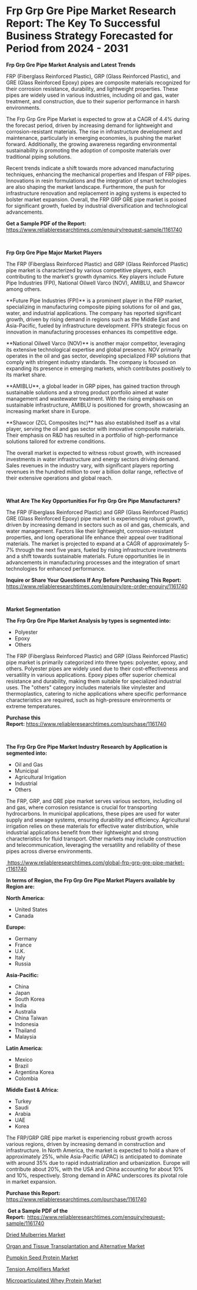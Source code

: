 <p><h1>Frp Grp Gre Pipe Market Research Report: The Key To Successful Business Strategy Forecasted for Period from 2024 - 2031</h1></p><p><strong>Frp Grp Gre Pipe Market Analysis and Latest Trends</strong></p>
<p><p>FRP (Fiberglass Reinforced Plastic), GRP (Glass Reinforced Plastic), and GRE (Glass Reinforced Epoxy) pipes are composite materials recognized for their corrosion resistance, durability, and lightweight properties. These pipes are widely used in various industries, including oil and gas, water treatment, and construction, due to their superior performance in harsh environments.</p><p>The Frp Grp Gre Pipe Market is expected to grow at a CAGR of 4.4% during the forecast period, driven by increasing demand for lightweight and corrosion-resistant materials. The rise in infrastructure development and maintenance, particularly in emerging economies, is pushing the market forward. Additionally, the growing awareness regarding environmental sustainability is promoting the adoption of composite materials over traditional piping solutions.</p><p>Recent trends indicate a shift towards more advanced manufacturing techniques, enhancing the mechanical properties and lifespan of FRP pipes. Innovations in resin formulations and the integration of smart technologies are also shaping the market landscape. Furthermore, the push for infrastructure renovation and replacement in aging systems is expected to bolster market expansion. Overall, the FRP GRP GRE pipe market is poised for significant growth, fueled by industrial diversification and technological advancements.</p></p>
<p><strong>Get a Sample PDF of the Report:&nbsp;</strong> <a href="https://www.reliableresearchtimes.com/enquiry/request-sample/1161740?utm_campaign=1347&utm_medium=2&utm_source=Github&utm_content=ia&utm_term=29092024&utm_id=frp-grp-gre-pipe">https://www.reliableresearchtimes.com/enquiry/request-sample/1161740</a></p>
<p>&nbsp;</p>
<p><strong>Frp Grp Gre Pipe Major Market Players</strong></p>
<p><p>The FRP (Fiberglass Reinforced Plastic) and GRP (Glass Reinforced Plastic) pipe market is characterized by various competitive players, each contributing to the market's growth dynamics. Key players include Future Pipe Industries (FPI), National Oilwell Varco (NOV), AMIBLU, and Shawcor among others.</p><p>**Future Pipe Industries (FPI)** is a prominent player in the FRP market, specializing in manufacturing composite piping solutions for oil and gas, water, and industrial applications. The company has reported significant growth, driven by rising demand in regions such as the Middle East and Asia-Pacific, fueled by infrastructure development. FPI’s strategic focus on innovation in manufacturing processes enhances its competitive edge.</p><p>**National Oilwell Varco (NOV)** is another major competitor, leveraging its extensive technological expertise and global presence. NOV primarily operates in the oil and gas sector, developing specialized FRP solutions that comply with stringent industry standards. The company is focused on expanding its presence in emerging markets, which contributes positively to its market share.</p><p>**AMIBLU**, a global leader in GRP pipes, has gained traction through sustainable solutions and a strong product portfolio aimed at water management and wastewater treatment. With the rising emphasis on sustainable infrastructure, AMIBLU is positioned for growth, showcasing an increasing market share in Europe.</p><p>**Shawcor (ZCL Composites Inc)** has also established itself as a vital player, serving the oil and gas sector with innovative composite materials. Their emphasis on R&D has resulted in a portfolio of high-performance solutions tailored for extreme conditions.</p><p>The overall market is expected to witness robust growth, with increased investments in water infrastructure and energy sectors driving demand. Sales revenues in the industry vary, with significant players reporting revenues in the hundred million to over a billion dollar range, reflective of their extensive operations and global reach.</p></p>
<p>&nbsp;</p>
<p><strong>What Are The Key Opportunities For Frp Grp Gre Pipe Manufacturers?</strong></p>
<p><p>The FRP (Fiberglass Reinforced Plastic) and GRP (Glass Reinforced Plastic) GRE (Glass Reinforced Epoxy) pipe market is experiencing robust growth, driven by increasing demand in sectors such as oil and gas, chemicals, and water management. Factors like their lightweight, corrosion-resistant properties, and long operational life enhance their appeal over traditional materials. The market is projected to expand at a CAGR of approximately 5-7% through the next five years, fueled by rising infrastructure investments and a shift towards sustainable materials. Future opportunities lie in advancements in manufacturing processes and the integration of smart technologies for enhanced performance.</p></p>
<p><strong>Inquire or Share Your Questions If Any Before Purchasing This Report:</strong> <a href="https://www.reliableresearchtimes.com/enquiry/pre-order-enquiry/1161740?utm_campaign=1347&utm_medium=2&utm_source=Github&utm_content=ia&utm_term=29092024&utm_id=frp-grp-gre-pipe">https://www.reliableresearchtimes.com/enquiry/pre-order-enquiry/1161740</a></p>
<p>&nbsp;</p>
<p><strong>Market Segmentation</strong></p>
<p><strong>The Frp Grp Gre Pipe Market Analysis by types is segmented into:</strong></p>
<p><ul><li>Polyester</li><li>Epoxy</li><li>Others</li></ul></p>
<p><p>The FRP (Fiberglass Reinforced Plastic) and GRP (Glass Reinforced Plastic) pipe market is primarily categorized into three types: polyester, epoxy, and others. Polyester pipes are widely used due to their cost-effectiveness and versatility in various applications. Epoxy pipes offer superior chemical resistance and durability, making them suitable for specialized industrial uses. The "others" category includes materials like vinylester and thermoplastics, catering to niche applications where specific performance characteristics are required, such as high-pressure environments or extreme temperatures.</p></p>
<p><strong>Purchase this Report:&nbsp;</strong><a href="https://www.reliableresearchtimes.com/purchase/1161740?utm_campaign=1347&utm_medium=2&utm_source=Github&utm_content=ia&utm_term=29092024&utm_id=frp-grp-gre-pipe">https://www.reliableresearchtimes.com/purchase/1161740</a></p>
<p>&nbsp;</p>
<p><strong>The Frp Grp Gre Pipe Market Industry Research by Application is segmented into:</strong></p>
<p><ul><li>Oil and Gas</li><li>Municipal</li><li>Agricultural Irrigation</li><li>Industrial</li><li>Others</li></ul></p>
<p><p>The FRP, GRP, and GRE pipe market serves various sectors, including oil and gas, where corrosion resistance is crucial for transporting hydrocarbons. In municipal applications, these pipes are used for water supply and sewage systems, ensuring durability and efficiency. Agricultural irrigation relies on these materials for effective water distribution, while industrial applications benefit from their lightweight and strong characteristics for fluid transport. Other markets may include construction and telecommunication, leveraging the versatility and reliability of these pipes across diverse environments.</p></p>
<p><a href="https://www.reliableresearchtimes.com/global-frp-grp-gre-pipe-market-r1161740?utm_campaign=1347&utm_medium=2&utm_source=Github&utm_content=ia&utm_term=29092024&utm_id=frp-grp-gre-pipe">&nbsp;https://www.reliableresearchtimes.com/global-frp-grp-gre-pipe-market-r1161740</a></p>
<p><strong>In terms of Region, the Frp Grp Gre Pipe Market Players available by Region are:</strong></p>
<p>
    <p> <strong> North America: </strong>
        <ul>
            <li>United States</li>
            <li>Canada</li>
        </ul>
        </p> 
    <p> <strong> Europe: </strong>
        <ul>
            <li>Germany</li>
            <li>France</li>
            <li>U.K.</li>
            <li>Italy</li>
            <li>Russia</li>
        </ul>
        </p> 
    <p> <strong> Asia-Pacific: </strong>
        <ul>
            <li>China</li>
            <li>Japan</li>
            <li>South Korea</li>
            <li>India</li>
            <li>Australia</li>
            <li>China Taiwan</li>
            <li>Indonesia</li>
            <li>Thailand</li>
            <li>Malaysia</li>
        </ul>
        </p> 
    <p> <strong> Latin America: </strong>
        <ul>
            <li>Mexico</li>
            <li>Brazil</li>
            <li>Argentina Korea</li>
            <li>Colombia</li>
        </ul>
        </p> 
    <p> <strong> Middle East & Africa: </strong>
        <ul>
            <li>Turkey</li>
            <li>Saudi</li>
            <li>Arabia</li>
            <li>UAE</li>
            <li>Korea</li>
        </ul>
    </p>
    </p>
<p><p>The FRP/GRP GRE pipe market is experiencing robust growth across various regions, driven by increasing demand in construction and infrastructure. In North America, the market is expected to hold a share of approximately 25%, while Asia-Pacific (APAC) is anticipated to dominate with around 35% due to rapid industrialization and urbanization. Europe will contribute about 20%, with the USA and China accounting for about 10% and 10%, respectively. Strong demand in APAC underscores its pivotal role in market expansion.</p></p>
<p><strong>Purchase this Report: </strong><a href="https://www.reliableresearchtimes.com/purchase/1161740?utm_campaign=1347&utm_medium=2&utm_source=Github&utm_content=ia&utm_term=29092024&utm_id=frp-grp-gre-pipe">https://www.reliableresearchtimes.com/purchase/1161740</a></p>
<p>&nbsp;<strong>Get a Sample PDF of the Report:&nbsp;&nbsp;</strong><a href="https://www.reliableresearchtimes.com/enquiry/request-sample/1161740?utm_campaign=1347&utm_medium=2&utm_source=Github&utm_content=ia&utm_term=29092024&utm_id=frp-grp-gre-pipe">https://www.reliableresearchtimes.com/enquiry/request-sample/1161740</a></p>
<p><strong></strong></p>
<p><p><a href="https://www.linkedin.com/pulse/comprehensive-analysis-global-dried-mulberries-market-l1jhf?utm_campaign=1347&utm_medium=2&utm_source=Github&utm_content=ia&utm_term=29092024&utm_id=frp-grp-gre-pipe">Dried Mulberries Market</a></p><p><a href="https://issuu.com/reportprime-2/docs/organ-and-tissue-transplantation-an_49d805aa23300d?utm_campaign=1347&utm_medium=2&utm_source=Github&utm_content=ia&utm_term=29092024&utm_id=frp-grp-gre-pipe">Organ and Tissue Transplantation and Alternative Market</a></p><p><a href="https://www.linkedin.com/pulse/market-insights-global-pumpkin-seed-protein-forecast-rxwlf?utm_campaign=1347&utm_medium=2&utm_source=Github&utm_content=ia&utm_term=29092024&utm_id=frp-grp-gre-pipe">Pumpkin Seed Protein Market</a></p><p><a href="https://issuu.com/reportprime-2/docs/tension-amplifiers-market-size-2030_405bea45facb3e?utm_campaign=1347&utm_medium=2&utm_source=Github&utm_content=ia&utm_term=29092024&utm_id=frp-grp-gre-pipe">Tension Amplifiers Market</a></p><p><a href="https://www.linkedin.com/pulse/microparticulated-whey-protein-market-investigation-industry-vlqgf?utm_campaign=1347&utm_medium=2&utm_source=Github&utm_content=ia&utm_term=29092024&utm_id=frp-grp-gre-pipe">Microparticulated Whey Protein Market</a></p></p>